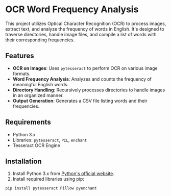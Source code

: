 # OCR Word Frequency Analysis

This project utilizes Optical Character Recognition (OCR) to process images, extract text, and analyze the frequency of words in English. It's designed to traverse directories, handle image files, and compile a list of words with their corresponding frequencies.

## Features

- **OCR on Images**: Uses `pytesseract` to perform OCR on various image formats.
- **Word Frequency Analysis**: Analyzes and counts the frequency of meaningful English words.
- **Directory Handling**: Recursively processes directories to handle images in an organized manner.
- **Output Generation**: Generates a CSV file listing words and their frequencies.

## Requirements

- Python 3.x
- Libraries: `pytesseract`, `PIL`, `enchant`
- Tesseract OCR Engine

## Installation

1. Install Python 3.x from [Python's official website](https://www.python.org/downloads/).
2. Install required libraries using pip:

```bash
pip install pytesseract Pillow pyenchant
```
